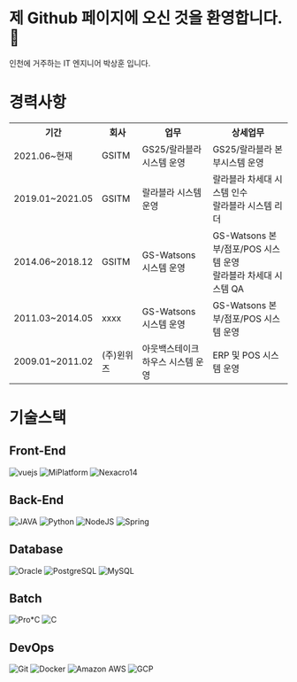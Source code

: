 <h1>제 Github 페이지에 오신 것을 환영합니다. 👋</h1>

인천에 거주하는 IT 엔지니어 박상훈 입니다. 

<h1>경력사항</h1>

<table>
  <tr>
    <th>기간</th>
    <th>회사</th>
    <th>업무</th>
    <th>상세업무</th>
  </tr>
  <tr>
    <td>2021.06~현재</td>
    <td>GSITM</td>
    <td>GS25/랄라블라 시스템 운영</td>
    <td>GS25/랄라블라 본부시스템 운영</td>
  </tr>
  <tr>
    <td>2019.01~2021.05</td>
    <td>GSITM</td>
    <td>랄라블라 시스템 운영</td>
    <td>랄라블라 차세대 시스템 인수<br>랄라블라 시스템 리더</td>
  </tr>
  <tr>
    <td>2014.06~2018.12</td>
    <td>GSITM</td>
    <td>GS-Watsons 시스템 운영</td>
    <td>GS-Watsons 본부/점포/POS 시스템 운영<br>랄라블라 차세대 시스템 QA</td>
  </tr>
  <tr>
    <td>2011.03~2014.05</td>
    <td>xxxx</td>
    <td>GS-Watsons 시스템 운영</td>
    <td>GS-Watsons 본부/점포/POS 시스템 운영</td>
  </tr>
  <tr>
    <td>2009.01~2011.02</td>
    <td>(주)윈위즈</td>
    <td>아웃백스테이크하우스 시스템 운영</td>
    <td>ERP 및 POS 시스템 운영</td>
  </tr>
</table>
  

<h1>기술스택 </h1>
<h2>Front-End</h2>

![vuejs](https://img.shields.io/badge/-vuejs-green?style=for-the-badge&logo=vue.js)
![MiPlatform](https://img.shields.io/badge/-MiPlatform-green?style=for-the-badge&logo=miplatform)
![Nexacro14](https://img.shields.io/badge/-Nexacro14-green?style=for-the-badge&logo=tobesoft)

<h2>Back-End</h2>

![JAVA](https://img.shields.io/badge/-JAVA-green?style=for-the-badge&logo=JAVA)
![Python](https://img.shields.io/badge/-Python-green?style=for-the-badge&logo=python)
![NodeJS](https://img.shields.io/badge/-NodeJS-green?style=for-the-badge&logo=node.js)
![Spring](https://img.shields.io/badge/-Spring-green?style=for-the-badge&logo=spring)

<h2>Database</h2>

![Oracle](https://img.shields.io/badge/-Oracle-green?style=for-the-badge&logo=Oracle)
![PostgreSQL](https://img.shields.io/badge/-PostgreSQL-green?style=for-the-badge&logo=PostgreSQL)
![MySQL](https://img.shields.io/badge/-MySQL-green?style=for-the-badge&logo=MySQL)

<h2>Batch</h2>

![Pro*C](https://img.shields.io/badge/-Pro*C-green?style=for-the-badge&logo=c)
![C](https://img.shields.io/badge/-C-green?style=for-the-badge&logo=c)

<h2>DevOps</h2>

![Git](https://img.shields.io/badge/-Git-green?style=for-the-badge&logo=git)
![Docker](https://img.shields.io/badge/-Docker-green?style=for-the-badge&logo=docker)
![Amazon AWS](https://img.shields.io/badge/-AWS-green?style=for-the-badge&logo=Amazon-AWS)
![GCP](https://img.shields.io/badge/-GCP-green?style=for-the-badge&logo=Google-Cloud)

<!--
**bbarkthong/bbarkthong** is a ✨ _special_ ✨ repository because its `README.md` (this file) appears on your GitHub profile.

Here are some ideas to get you started:

- 🔭 I’m currently working on ...
- 🌱 I’m currently learning ...
- 👯 I’m looking to collaborate on ...
- 🤔 I’m looking for help with ...
- 💬 Ask me about ...
- 📫 How to reach me: ...
- 😄 Pronouns: ...
- ⚡ Fun fact: ...
-->
